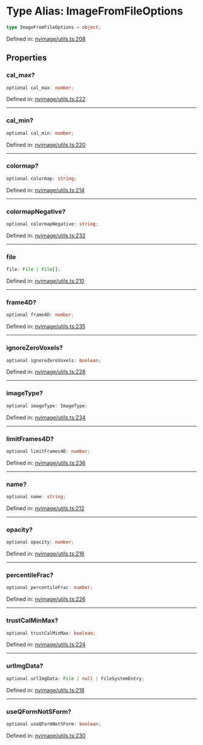 # Type Alias: ImageFromFileOptions

```ts
type ImageFromFileOptions = object;
```

Defined in: [nvimage/utils.ts:208](https://github.com/thewtex/niivue/blob/main/packages/niivue/src/nvimage/utils.ts#L208)

## Properties

### cal_max?

```ts
optional cal_max: number;
```

Defined in: [nvimage/utils.ts:222](https://github.com/thewtex/niivue/blob/main/packages/niivue/src/nvimage/utils.ts#L222)

---

### cal_min?

```ts
optional cal_min: number;
```

Defined in: [nvimage/utils.ts:220](https://github.com/thewtex/niivue/blob/main/packages/niivue/src/nvimage/utils.ts#L220)

---

### colormap?

```ts
optional colormap: string;
```

Defined in: [nvimage/utils.ts:214](https://github.com/thewtex/niivue/blob/main/packages/niivue/src/nvimage/utils.ts#L214)

---

### colormapNegative?

```ts
optional colormapNegative: string;
```

Defined in: [nvimage/utils.ts:232](https://github.com/thewtex/niivue/blob/main/packages/niivue/src/nvimage/utils.ts#L232)

---

### file

```ts
file: File | File[];
```

Defined in: [nvimage/utils.ts:210](https://github.com/thewtex/niivue/blob/main/packages/niivue/src/nvimage/utils.ts#L210)

---

### frame4D?

```ts
optional frame4D: number;
```

Defined in: [nvimage/utils.ts:235](https://github.com/thewtex/niivue/blob/main/packages/niivue/src/nvimage/utils.ts#L235)

---

### ignoreZeroVoxels?

```ts
optional ignoreZeroVoxels: boolean;
```

Defined in: [nvimage/utils.ts:228](https://github.com/thewtex/niivue/blob/main/packages/niivue/src/nvimage/utils.ts#L228)

---

### imageType?

```ts
optional imageType: ImageType;
```

Defined in: [nvimage/utils.ts:234](https://github.com/thewtex/niivue/blob/main/packages/niivue/src/nvimage/utils.ts#L234)

---

### limitFrames4D?

```ts
optional limitFrames4D: number;
```

Defined in: [nvimage/utils.ts:236](https://github.com/thewtex/niivue/blob/main/packages/niivue/src/nvimage/utils.ts#L236)

---

### name?

```ts
optional name: string;
```

Defined in: [nvimage/utils.ts:212](https://github.com/thewtex/niivue/blob/main/packages/niivue/src/nvimage/utils.ts#L212)

---

### opacity?

```ts
optional opacity: number;
```

Defined in: [nvimage/utils.ts:216](https://github.com/thewtex/niivue/blob/main/packages/niivue/src/nvimage/utils.ts#L216)

---

### percentileFrac?

```ts
optional percentileFrac: number;
```

Defined in: [nvimage/utils.ts:226](https://github.com/thewtex/niivue/blob/main/packages/niivue/src/nvimage/utils.ts#L226)

---

### trustCalMinMax?

```ts
optional trustCalMinMax: boolean;
```

Defined in: [nvimage/utils.ts:224](https://github.com/thewtex/niivue/blob/main/packages/niivue/src/nvimage/utils.ts#L224)

---

### urlImgData?

```ts
optional urlImgData: File | null | FileSystemEntry;
```

Defined in: [nvimage/utils.ts:218](https://github.com/thewtex/niivue/blob/main/packages/niivue/src/nvimage/utils.ts#L218)

---

### useQFormNotSForm?

```ts
optional useQFormNotSForm: boolean;
```

Defined in: [nvimage/utils.ts:230](https://github.com/thewtex/niivue/blob/main/packages/niivue/src/nvimage/utils.ts#L230)
